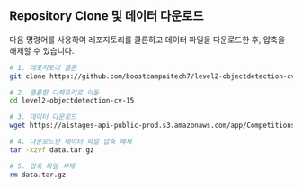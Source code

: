 ## Repository Clone 및 데이터 다운로드

다음 명령어를 사용하여 레포지토리를 클론하고 데이터 파일을 다운로드한 후, 압축을 해제할 수 있습니다.

```bash
# 1. 레포지토리 클론
git clone https://github.com/boostcampaitech7/level2-objectdetection-cv-15.git

# 2. 클론한 디렉토리로 이동
cd level2-objectdetection-cv-15

# 3. 데이터 다운로드
wget https://aistages-api-public-prod.s3.amazonaws.com/app/Competitions/000325/data/data.tar.gz

# 4. 다운로드한 데이터 파일 압축 해제
tar -xzvf data.tar.gz

# 5. 압축 파일 삭제
rm data.tar.gz